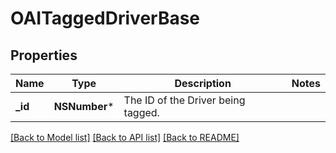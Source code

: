 # OAITaggedDriverBase

## Properties
Name | Type | Description | Notes
------------ | ------------- | ------------- | -------------
**_id** | **NSNumber*** | The ID of the Driver being tagged. | 

[[Back to Model list]](../README.md#documentation-for-models) [[Back to API list]](../README.md#documentation-for-api-endpoints) [[Back to README]](../README.md)



